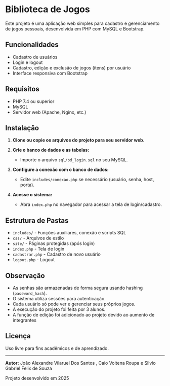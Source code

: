 # Biblioteca de Jogos

Este projeto é uma aplicação web simples para cadastro e gerenciamento de jogos pessoais, desenvolvida em PHP com MySQL e Bootstrap.

## Funcionalidades

- Cadastro de usuários
- Login e logout
- Cadastro, edição e exclusão de jogos (itens) por usuário
- Interface responsiva com Bootstrap

## Requisitos

- PHP 7.4 ou superior
- MySQL
- Servidor web (Apache, Nginx, etc.)

## Instalação

1. **Clone ou copie os arquivos do projeto para seu servidor web.**

2. **Crie o banco de dados e as tabelas:**

   - Importe o arquivo `sql/bd_login.sql` no seu MySQL.

3. **Configure a conexão com o banco de dados:**

   - Edite `includes/conexao.php` se necessário (usuário, senha, host, porta).

4. **Acesse o sistema:**
   - Abra `index.php` no navegador para acessar a tela de login/cadastro.

## Estrutura de Pastas

- `includes/` - Funções auxiliares, conexão e scripts SQL
- `css/` - Arquivos de estilo
- `site/` - Páginas protegidas (após login)
- `index.php` - Tela de login
- `cadastrar.php` - Cadastro de novo usuário
- `logout.php` - Logout

## Observação

- As senhas são armazenadas de forma segura usando hashing (`password_hash`).
- O sistema utiliza sessões para autenticação.
- Cada usuário só pode ver e gerenciar seus próprios jogos.
- A execução do projeto foi feita por 3 alunos.
- A função de edição foi adicionado ao projeto devido ao aumento de integrantes

## Licença

Uso livre para fins acadêmicos e de aprendizado.

---

**Autor:** João Alexandre Vilaruel Dos Santos , Caio Voitena Roupa e Silvio Gabriel Felix de Souza

Projeto desenvolvido em 2025
